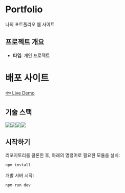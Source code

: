 # Portfolio
나의 포트폴리오 웹 사이트

## 프로젝트 개요

- **타입**: 개인 프로젝트


# 배포 사이트

[🐟 Live Demo](https://portfolio-udaeng8286-yu-jeong-songs-projects.vercel.app/)


## 기술 스택

<img src="https://img.shields.io/badge/html5-E34F26?style=for-the-badge&logo=html5&logoColor=white"><img src="https://img.shields.io/badge/javascript-F7DF1E?style=for-the-badge&logo=javascript&logoColor=black"><img src="https://img.shields.io/badge/react-61DAFB?style=for-the-badge&logo=react&logoColor=black"><img src="https://img.shields.io/badge/styledcomponents-DB7093?style=for-the-badge&logo=react&logoColor=black">

## 시작하기

리포지토리를 클론한 후, 아래의 명령어로 필요한 모듈을 설치:

```bash
npm install
```

개발 서버 시작:

```bash
npm run dev
```
